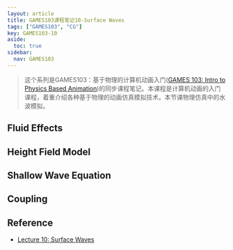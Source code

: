```yaml
---
layout: article
title: GAMES103课程笔记10-Surface Waves
tags: ["GAMES103", "CG"]
key: GAMES103-10
aside:
  toc: true
sidebar:
  nav: GAMES103
---
```


> 这个系列是GAMES103：基于物理的计算机动画入门([GAMES 103: Intro to Physics Based Animation](http://games-cn.org/games103/))的同步课程笔记。本课程是计算机动画的入门课程，着重介绍各种基于物理的动画仿真模拟技术。本节课物理仿真中的水波模拟。
<!--more-->

## Fluid Effects

## Height Field Model

## Shallow Wave Equation

## Coupling

## Reference

- [Lecture 10: Surface Waves](https://www.bilibili.com/video/BV12Q4y1S73g?p=10)
